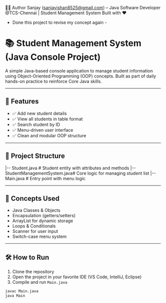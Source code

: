 🧑‍💻 Author
Sanjay (sanjayishan8525@gmail.com) – Java Software Developer @TCS-Chennai | Student Management System Built with ❤️

- Done this project to revise my concept again -

# 📚 Student Management System (Java Console Project)

A simple Java-based console application to manage student information using Object-Oriented Programming (OOP) concepts. Built as part of daily hands-on practice to reinforce Core Java skills.

---

## 🚀 Features

- ✅ Add new student details  
- ✅ View all students in table format  
- ✅ Search student by ID  
- ✅ Menu-driven user interface  
- ✅ Clean and modular OOP structure  

---

## 📁 Project Structure

|-- Student.java # Student entity with attributes and methods
|-- StudentManagementSystem.java# Core logic for managing student list
|-- Main.java # Entry point with menu logic


---

## 🧠 Concepts Used

- Java Classes & Objects  
- Encapsulation (getters/setters)  
- ArrayList for dynamic storage  
- Loops & Conditionals  
- Scanner for user input  
- Switch-case menu system  

---

## 🛠️ How to Run

1. Clone the repository  
2. Open the project in your favorite IDE (VS Code, IntelliJ, Eclipse)  
3. Compile and run `Main.java`

```bash
javac Main.java
java Main


